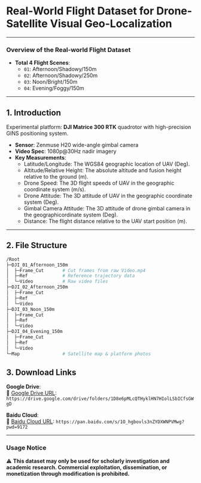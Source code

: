 # Real-World Flight Dataset for Drone-Satellite Visual Geo-Localization

---

### Overview of the Real-world Flight Dataset
- **Total 4 Flight Scenes**:
  - `01`: Afternoon/Shadowy/150m
  - `02`: Afternoon/Shadowy/250m  
  - `03`: Noon/Bright/150m
  - `04`: Evening/Foggy/150m 
---

## 1. Introduction
Experimental platform: **DJI Matrice 300 RTK** quadrotor with high-precision GINS positioning system.  
- **Sensor**: Zenmuse H20 wide-angle gimbal camera  
- **Video Spec**: 1080p@30Hz nadir imagery  
- **Key Measurements**:
  - Latitude/Longitude: The WGS84 geographic location of UAV (Deg).
  - Altitude/Relative Height: The absolute altitude and fusion height relative to the ground (m).
  - Drone Speed: The 3D flight speeds of UAV in the geographic coordinate system (m/s).  
  - Drone Attitude: The 3D attitude of UAV in the geographic coordinate system (Deg).
  - Gimbal Camera Attitude: The 3D attitude of drone gimbal camera in the geographicordinate system (Deg).
  - Distance: The flight distance relative to the UAV start position (m).
---

## 2. File Structure
```bash
/Root
├─DJI_01_Afternoon_150m
│  ├─Frame_Cut       # Cut frames from raw Video.mp4 
│  ├─Ref             # Reference trajectory data
│  └─Video           # Raw video files
├─DJI_02_Afternoon_250m
│  ├─Frame_Cut
│  ├─Ref
│  └─Video
├─DJI_03_Noon_150m
│  ├─Frame_Cut
│  ├─Ref
│  └─Video
├─DJI_04_Evening_150m
│  ├─Frame_Cut
│  ├─Ref
│  └─Video
└─Map                # Satellite map & platform photos
```

## 3. Download Links

**Google Drive**:  
🔗 [Google Drive URL](https://drive.google.com/drive/folders/1D8e6pMLcQTHyklHN7HIolLSbICfsGWgD?usp=sharing): `https://drive.google.com/drive/folders/1D8e6pMLcQTHyklHN7HIolLSbICfsGWgD`

**Baidu Cloud**:  
🔗 [Baidu Cloud URL](https://pan.baidu.com/s/1O_hgbovls3nZYDXWNPVMwg?pwd=9172): `https://pan.baidu.com/s/1O_hgbovls3nZYDXWNPVMwg?pwd=9172`

---

### Usage Notice  
⚠️ **This dataset may only be used for scholarly investigation and academic research. Commercial exploitation, dissemination, or monetization through modification is prohibited.**  

